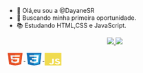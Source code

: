 - 👋 Olá,eu sou a @DayaneSR
- 👀 Buscando minha primeira oportunidade.
- 📚 Estudando HTML,CSS e JavaScript.

<div align="center">
  <a href="https://github.com/DayaneSR">
  <img height="180em" src="https://github-readme-stats.vercel.app/api?username=DayaneSR&false&theme=dracula&include_all_commits=true&count_private=true"/>
  <img height="180em" src="https://github-readme-stats.vercel.app/api/top-langs/?username=DayaneSR&layout=compact&langs_count=7&theme=dracula"/>
</div>
<div style="display: inline_block"><br>
  <img align="center" alt="HTML" height="30" width="40" src="https://raw.githubusercontent.com/devicons/devicon/master/icons/html5/html5-original.svg">
  <img align="center" alt="CSS" height="30" width="40" src="https://raw.githubusercontent.com/devicons/devicon/master/icons/css3/css3-original.svg">
  <img align="center" alt="Js" height="30" width="40" src="https://raw.githubusercontent.com/devicons/devicon/master/icons/javascript/javascript-plain.svg"> 
